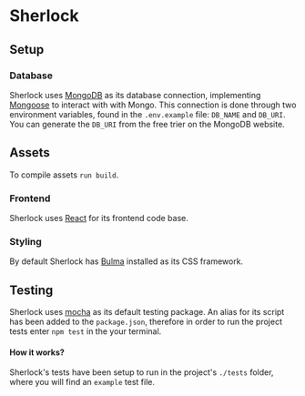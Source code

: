 # Sherlock

## Setup

### Database
Sherlock uses [MongoDB](https://www.mongodb.com/) as its database connection, implementing [Mongoose](https://mongoosejs.com/) to interact with with Mongo. This connection is done through two environment variables, found in the `.env.example` file: `DB_NAME` and `DB_URI`. You can generate the `DB_URI` from the free trier on the MongoDB website.

## Assets
To compile assets `run build`.

### Frontend
Sherlock uses [React](https://reactjs.org/) for its frontend code base.

### Styling
By default Sherlock has [Bulma](https://bulma.io/) installed as its CSS framework. 

## Testing
Sherlock uses [mocha](https://mochajs.org/) as its default testing package. An alias for its script has been added to the `package.json`, therefore in order to run the project tests enter `npm test` in the your terminal. 

#### How it works?
Sherlock's tests have been setup to run in the project's `./tests` folder, where you will find an `example` test file. 